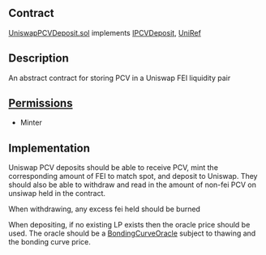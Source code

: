 ## Contract
[UniswapPCVDeposit.sol](https://github.com/fei-protocol/fei-protocol-core/blob/master/contracts/pcv/UniswapPCVDeposit.sol)
implements [IPCVDeposit](https://github.com/fei-protocol/fei-protocol-core/wiki/IPCVDeposit),  [UniRef](https://github.com/fei-protocol/fei-protocol-core/wiki/UniRef)

## Description
An abstract contract for storing PCV in a Uniswap FEI liquidity pair 

## [Permissions](https://github.com/fei-protocol/fei-protocol-core/wiki/Permissions)
* Minter

## Implementation
Uniswap PCV deposits should be able to receive PCV, mint the corresponding amount of FEI to match spot, and deposit to Uniswap. They should also be able to withdraw and read in the amount of non-fei PCV on unsiwap held in the contract.

When withdrawing, any excess fei held should be burned

When depositing, if no existing LP exists then the oracle price should be used. The oracle should be a [BondingCurveOracle](https://github.com/fei-protocol/fei-protocol-core/wiki/BondingCurveOracle) subject to thawing and the bonding curve price.